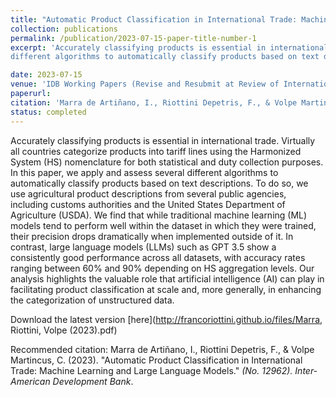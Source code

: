 ```yaml
---
title: "Automatic Product Classification in International Trade: Machine Learning and Large Language Models"
collection: publications
permalink: /publication/2023-07-15-paper-title-number-1
excerpt: 'Accurately classifying products is essential in international trade. Virtually all countries categorize products into tariff lines using the Harmonized System (HS) nomenclature for both statistical and duty collection purposes. In this paper, we apply and assess several
different algorithms to automatically classify products based on text descriptions. To do so, we use agricultural product descriptions from several public agencies, including customs authorities and the United States Department of Agriculture (USDA). We find that while traditional machine learning (ML) models tend to perform well within the dataset in which they were trained, their precision drops dramatically when implemented outside of it. In contrast, large language models (LLMs) such as GPT 3.5 show a consistently good performance across all datasets, with accuracy rates ranging between 60% and 90% depending on HS aggregation levels. Our analysis highlights the valuable role that artificial intelligence (AI) can play in facilitating product classification at scale and, more generally, in enhancing the categorization of unstructured data.'

date: 2023-07-15
venue: 'IDB Working Papers (Revise and Resubmit at Review of International Economics)'
paperurl: 
citation: 'Marra de Artiñano, I., Riottini Depetris, F., & Volpe Martincus, C. (2023). &quot;Automatic Product Classification in International Trade: Machine Learning and Large Language Models.&quot; <i>(No. 12962). Inter-American Development Bank</i>.'
status: completed
---
```

Accurately classifying products is essential in international trade. Virtually all countries categorize products into tariff lines using the Harmonized System (HS) nomenclature for both statistical and duty collection purposes. In this paper, we apply and assess several
different algorithms to automatically classify products based on text descriptions. To do so, we use agricultural product descriptions from several public agencies, including customs authorities and the United States Department of Agriculture (USDA). We find that while traditional machine learning (ML) models tend to perform well within the dataset in which they were trained, their precision drops dramatically when implemented outside of it. In contrast, large language models (LLMs) such as GPT 3.5 show a consistently good performance across all datasets, with accuracy rates ranging between 60% and 90% depending on HS aggregation levels. Our analysis highlights the valuable role that artificial intelligence (AI) can play in facilitating product classification at scale and, more generally, in enhancing the categorization of unstructured data.

Download the latest version [here](http://francoriottini.github.io/files/Marra, Riottini, Volpe (2023).pdf)

Recommended citation: Marra de Artiñano, I., Riottini Depetris, F., & Volpe Martincus, C. (2023). &quot;Automatic Product Classification in International Trade: Machine Learning and Large Language Models.&quot; <i>(No. 12962). Inter-American Development Bank</i>.